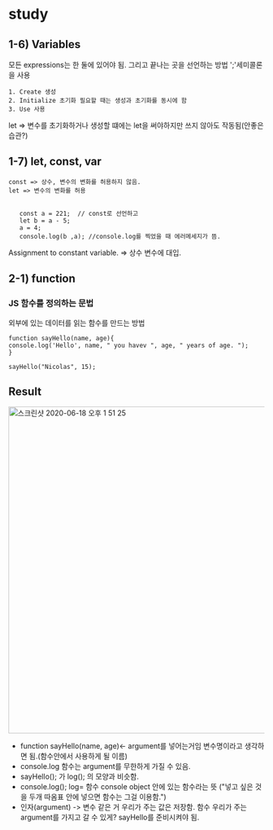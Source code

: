# study
## 1-6) Variables
  모든 expressions는 한 둘에 있어야 됨. 그리고 끝나는 곳을 선언하는 방법 ';'세미콜론 을 사용
  
    1. Create 생성 
    2. Initialize 초기화 필요할 때는 생성과 초기화를 동시에 함
    3. Use 사용
 
   let =>  변수를 초기화하거나 생성할 떄에는 let을 써야하지만 쓰지 않아도 작동됨(안좋은 습관?)
 
 ## 1-7) let, const, var
    const => 상수, 변수의 변화를 허용하지 않음.
    let => 변수의 변화를 허용
    
    
       const a = 221;  // const로 선언하고 
       let b = a - 5;
       a = 4;
       console.log(b ,a); //console.log를 찍었을 때 에러메세지가 뜸.
    
    
   Assignment to constant variable. => 상수 변수에 대입.

## 2-1) function
### JS 함수를 정의하는 문법

  외부에 있는 데이터를 읽는 함수를 만드는 방법
  
    function sayHello(name, age){ 
    console.log('Hello', name, " you havev ", age, " years of age. "); 
    }
    
    sayHello("Nicolas", 15);
    
    
Result
------

  <div>  
    <img width="642" alt="스크린샷 2020-06-18 오후 1 51 25" src="https://user-images.githubusercontent.com/60874174/84979664-f3040c80-b16a-11ea-99c7-85453d4f3d72.png">
  </div>


- function sayHello(name, age)<- argument를 넣어는거임 변수명이라고 생각하면 됨.(함수안에서 사용하게 될 이름)
- console.log 함수는 argument를 무한하게 가질 수 있음.
- sayHello(); 가 log(); 의 모양과 비슷함.
- console.log(); log= 함수 
 console object 안에 있는 함수라는 뜻
("넣고 싶은 것을 두개 따옴표 안에 넣으면 함수는 그걸 이용함.")
- 인자(argument) -> 변수 같은 거 우리가 주는 값은 저장함. 함수 우리가 주는 argument를 가지고 갈 수 있게? sayHello를 준비시켜야 됨.  
